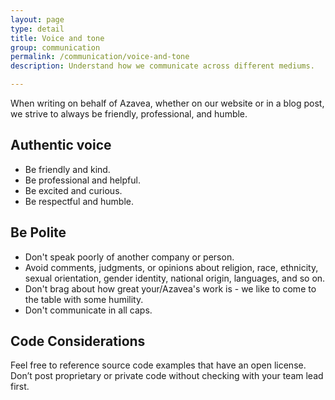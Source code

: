 ```yaml
---
layout: page
type: detail
title: Voice and tone
group: communication
permalink: /communication/voice-and-tone
description: Understand how we communicate across different mediums.

---
```

When writing on behalf of Azavea, whether on our website or in a blog post, we strive to always be friendly, professional, and humble.

## Authentic voice

- Be friendly and kind.
- Be professional and helpful.
- Be excited and curious.
- Be respectful and humble.

## Be Polite

- Don't speak poorly of another company or person.
- Avoid comments, judgments, or opinions about religion, race, ethnicity, sexual orientation, gender identity, national origin, languages, and so on.
- Don't brag about how great your/Azavea's work is - we like to come to the table with some humility.
- Don't communicate in all caps.

## Code Considerations
Feel free to reference source code examples that have an open license. Don’t post proprietary or private code without checking with your team lead first.
